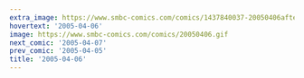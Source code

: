 ```yaml
---
extra_image: https://www.smbc-comics.com/comics/1437840037-20050406after.png
hovertext: '2005-04-06'
image: https://www.smbc-comics.com/comics/20050406.gif
next_comic: '2005-04-07'
prev_comic: '2005-04-05'
title: '2005-04-06'
---
```


